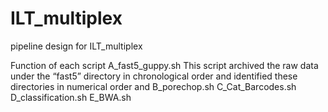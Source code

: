 # ILT_multiplex
pipeline design for ILT_multiplex

Function of each script
  A_fast5_guppy.sh
    This script archived the raw data under the “fast5” directory in chronological order and identified these directories in numerical order and 
  B_porechop.sh
  C_Cat_Barcodes.sh
  D_classification.sh
  E_BWA.sh
  
